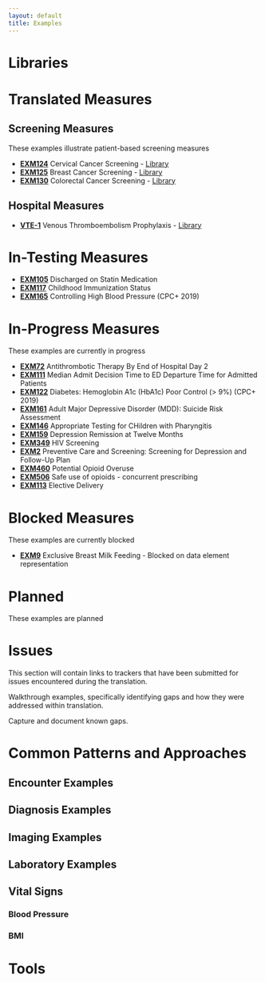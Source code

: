 ```yaml
---
layout: default
title: Examples
---
```


# Libraries

# Translated Measures

## Screening Measures

These examples illustrate patient-based screening measures

* [**EXM124**](Measure-measure-exm124-FHIR.html) Cervical Cancer Screening - [Library](Library-library-exm124-FHIR.html)
* [**EXM125**](Measure-measure-exm125-FHIR.html) Breast Cancer Screening - [Library](Library-library-exm125-FHIR.html)
* [**EXM130**](Measure-measure-exm130-FHIR.html) Colorectal Cancer Screening - [Library](Library-library-exm130-FHIR.html)

## Hospital Measures

* [**VTE-1**](Measure-measure-vte-1-FHIR.html) Venous Thromboembolism Prophylaxis - [Library](Library-library-vte-1-FHIR.html)

# In-Testing Measures

* [**EXM105**](cql/in-progress/EXM105_FHIR-8.000_TJC.cql) Discharged on Statin Medication
* [**EXM117**](cql/in-progress/EXM117_FHIR-1.0.0.cql) Childhood Immunization Status
* [**EXM165**](cql/in-progress/EXM165_FHIR-1.0.0.cql) Controlling High Blood Pressure (CPC+ 2019)

# In-Progress Measures

These examples are currently in progress

* [**EXM72**](cql/in-progress/EXM72_FHIR-1.0.0.cql) Antithrombotic Therapy By End of Hospital Day 2
* [**EXM111**](cql/in-progress_EXM111_FHIR-1.0.0.cql) Median Admit Decision Time to ED Departure Time for Admitted Patients
* [**EXM122**](cql/in-progress/EXM122_FHIR-1.0.0.cql) Diabetes: Hemoglobin A1c (HbA1c) Poor Control (> 9%) (CPC+ 2019)
* [**EXM161**](cql/in-progress/EXM161-8.0.0.cql) Adult Major Depressive Disorder (MDD): Suicide Risk Assessment
* [**EXM146**](cql/in-progress/EXM146_FHIR-1.0.0.cql) Appropriate Testing for CHildren with Pharyngitis
* [**EXM159**](cql/in-progress/EXM159_DepressionRemissionatTwelveMonths-0.5.002_atom.cql) Depression Remission at Twelve Months
* [**EXM349**](cql/in-progress/EXM349_FHIR-2.9.000.cql) HIV Screening
* [**EXM2**](cql/in-progress/EXM2_FHIR.cql) Preventive Care and Screening: Screening for Depression and Follow-Up Plan
* [**EXM460**](cql/in-progress/PotentialOpioidOveruse_FHIR-0.1.082.cql) Potential Opioid Overuse
* [**EXM506**](cql/in-progress/EXM506_FHIR-1.0.0.cql) Safe use of opioids - concurrent prescribing
* [**EXM113**](cql/in-progress/EXM113_FHIR-1.0.0.cql) Elective Delivery

# Blocked Measures

These examples are currently blocked

* [**EXM9**](cql/in-progress/EXM9_FHIR-1.0.1.cql) Exclusive Breast Milk Feeding - Blocked on data element representation

# Planned

These examples are planned

# Issues

This section will contain links to trackers that have been submitted for issues encountered during the translation.

Walkthrough examples, specifically identifying gaps and how they were addressed within translation.

Capture and document known gaps.

# Common Patterns and Approaches

## Encounter Examples

## Diagnosis Examples

## Imaging Examples

## Laboratory Examples

## Vital Signs

### Blood Pressure

### BMI

# Tools


